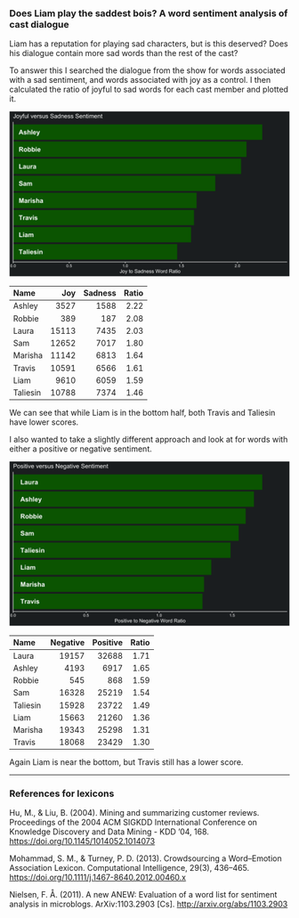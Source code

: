 
### Does Liam play the saddest bois? A word sentiment analysis of cast dialogue

Liam has a reputation for playing sad characters, but is this deserved?
Does his dialogue contain more sad words than the rest of the cast?

To answer this I searched the dialogue from the show for words
associated with a sad sentiment, and words associated with joy as a
control. I then calculated the ratio of joyful to sad words for each
cast member and plotted it.

![joyful vs sad](../plots/joySadPlot.png)

| Name     |   Joy | Sadness | Ratio |
| :------- | ----: | ------: | ----: |
| Ashley   |  3527 |    1588 |  2.22 |
| Robbie   |   389 |     187 |  2.08 |
| Laura    | 15113 |    7435 |  2.03 |
| Sam      | 12652 |    7017 |  1.80 |
| Marisha  | 11142 |    6813 |  1.64 |
| Travis   | 10591 |    6566 |  1.61 |
| Liam     |  9610 |    6059 |  1.59 |
| Taliesin | 10788 |    7374 |  1.46 |

We can see that while Liam is in the bottom half, both Travis and
Taliesin have lower scores.

I also wanted to take a slightly different approach and look at for
words with either a positive or negative sentiment.

![positive vs negative](../plots/positiveNegativePlot.png)

| Name     | Negative | Positive | Ratio |
| :------- | -------: | -------: | ----: |
| Laura    |    19157 |    32688 |  1.71 |
| Ashley   |     4193 |     6917 |  1.65 |
| Robbie   |      545 |      868 |  1.59 |
| Sam      |    16328 |    25219 |  1.54 |
| Taliesin |    15928 |    23722 |  1.49 |
| Liam     |    15663 |    21260 |  1.36 |
| Marisha  |    19343 |    25298 |  1.31 |
| Travis   |    18068 |    23429 |  1.30 |

Again Liam is near the bottom, but Travis still has a lower score.

-----

### References for lexicons

Hu, M., & Liu, B. (2004). Mining and summarizing customer reviews.
Proceedings of the 2004 ACM SIGKDD International Conference on Knowledge
Discovery and Data Mining - KDD ’04, 168.
<https://doi.org/10.1145/1014052.1014073>

Mohammad, S. M., & Turney, P. D. (2013). Crowdsourcing a Word–Emotion
Association Lexicon. Computational Intelligence, 29(3), 436–465.
<https://doi.org/10.1111/j.1467-8640.2012.00460.x>

Nielsen, F. Å. (2011). A new ANEW: Evaluation of a word list for
sentiment analysis in microblogs. ArXiv:1103.2903 \[Cs\].
<http://arxiv.org/abs/1103.2903>
